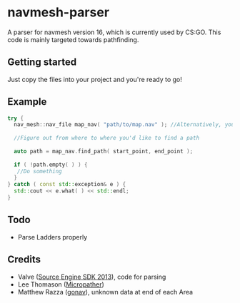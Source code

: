 # navmesh-parser
 
A parser for navmesh version 16, which is currently used by CS:GO.
This code is mainly targeted towards pathfinding.

## Getting started

Just copy the files into your project and you're ready to go!

## Example
```cpp
try {
  nav_mesh::nav_file map_nav( "path/to/map.nav" ); //Alternatively, you can just call map_nav.load( "path/to/map.nav" );
 
  //Figure out from where to where you'd like to find a path
 
  auto path = map_nav.find_path( start_point, end_point );
 
  if ( !path.empty( ) ) {
   //Do something
  }
} catch ( const std::exception& e ) {
  std::cout << e.what( ) << std::endl;
}
```

## Todo

- Parse Ladders properly

## Credits

- Valve ([Source Engine SDK 2013](https://github.com/ValveSoftware/source-sdk-2013)), code for parsing
- Lee Thomason ([Micropather](https://github.com/leethomason/MicroPather))
- Matthew Razza ([gonav](https://github.com/mrazza/gonav)), unknown data at end of each Area
